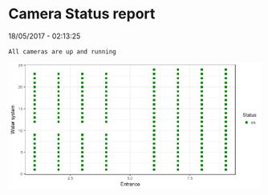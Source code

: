 Camera Status report
================
18/05/2017 - 02:13:25

    All cameras are up and running

![](camreport_files/figure-markdown_github/unnamed-chunk-2-1.png)
